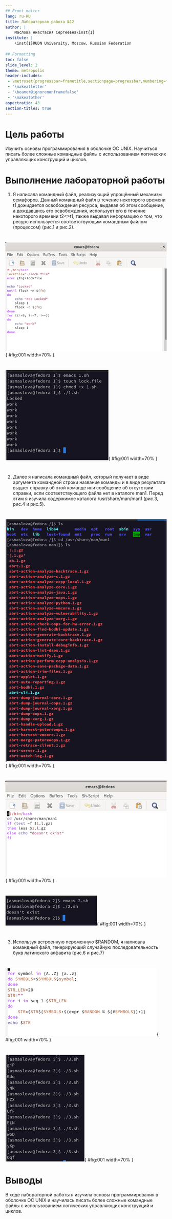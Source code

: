 ```yaml
---
## Front matter
lang: ru-RU
title: Лабораторная работа №12
author: |
	Маслова Анастасия Сергеевна\inst{1}
institute: |
	\inst{1}RUDN University, Moscow, Russian Federation

## Formatting
toc: false
slide_level: 2
theme: metropolis
header-includes: 
 - \metroset{progressbar=frametitle,sectionpage=progressbar,numbering=fraction}
 - '\makeatletter'
 - '\beamer@ignorenonframefalse'
 - '\makeatother'
aspectratio: 43
section-titles: true
---
```


# Цель работы

Изучить основы программирования в оболочке ОС UNIX. Научиться писать более сложные командные файлы с использованием логических управляющих конструкций и циклов.

# Выполнение лабораторной работы

1. Я написала командный файл, реализующий упрощённый механизм семафоров. Данный командный файл в течение некоторого времени t1 дожидается освобождения ресурса, выдавая об этом сообщение, а дождавшись его освобождения, использует его в течение некоторого времени t2<>t1, также выдавая информацию о том, что ресурс используется соответствующим командным файлом (процессом) (рис.1 и рис.2).

#

![рис.1 Текст программы](image/1.png){ #fig:001 width=70% }

#

![рис.2 Работа программы](image/2.png){ #fig:001 width=70% }

#

2. Далее я написала командный файл, который получает в виде аргумента командной строки название команды и в виде результата выдает справку об этой команде или сообщение об отсутствии справки, если соответствующего файла нет в каталоге man1. Перед этим я изучила содержимое каталога /usr/share/man/man1 (рис.3, рис.4 и рис.5).

#

![рис.3 Содержимое каталога /usr/share/man/man1](image/3.png){ #fig:001 width=70% }

#

![рис.4 Текст программы](image/4.png){ #fig:001 width=70% }

#

![рис.5 Работа программы](image/5.png){ #fig:001 width=70% }

#

3. Используя встроенную переменную $RANDOM, я написала командный файл, генерирующий случайную последовательность букв латинского алфавита (рис.6 и рис.7)

#

![рис.6 Текст программы](image/6.png){ #fig:001 width=70% }

#

![рис.7 Работа программы](image/7.png){ #fig:001 width=70% }

# Выводы

В ходе лабораторной работы я изучила основы программирования в оболочке ОС UNIX и научилась писать более сложные командные файлы с использованием логических управляющих конструкций и циклов.
